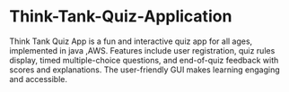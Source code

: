 # Think-Tank-Quiz-Application
Think Tank Quiz App is a fun and interactive quiz app for all ages, implemented in java ,AWS. Features include user registration, quiz rules display, timed multiple-choice questions, and end-of-quiz feedback with scores and explanations. The user-friendly GUI makes learning engaging and accessible.
